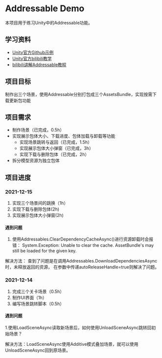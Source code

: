 # Addressable Demo
本项目用于练习Unity中的Addressable功能。

## 学习资料
- [Unity官方Github示例](https://github.com/Unity-Technologies/Addressables-Sample)
- [Unity官方bilibili教学](https://www.bilibili.com/video/BV1p741167kM)
- [bilibili讲解Addressable教程](https://www.bilibili.com/video/BV1p54y1p7Pd)

## 项目目标
制作出三个场景，使用Addressable分别打包成三个AssetsBundle，实现按需下载更新包功能

## 项目需求
- 制作场景（已完成，0.5h）
- 实现展示包体大小、下载进度、包体加载与卸载等功能
    - 实现场景跳转与返回（已完成，1.5h）
    - 实现展示包体大小弹窗（已完成，3h）
    - 实现下载与删除包体（已完成，2h）
- 拆分模型资源为独立包体

## 项目进度
### 2021-12-15
1. 实现三个场景间的跳换（1h）
2. 实现下载与删除包体(2h)
3. 实现展示包体大小弹窗(2h)

#### 遇到问题
1. 使用Addressables.ClearDependencyCacheAsync()进行资源卸载时会报错：
System.Exception: Unable to clear the cache.  AssetBundle's may still be loaded for the given key.

解决方法：
查到了问题是在调用Addressables.DownloadDependenciesAsync时，未释放返回的资源，
在参数中传递autoReleaseHandle=true则解决了问题。

### 2021-12-14
1. 完成三个关卡场景（0.5h）
2. 制作UI界面（1h）
3. 编写场景跳转脚本（0.5h）

#### 遇到问题
1.使用LoadSceneAsync读取新场景后，如何使用UnloadSceneAsync跳转回初始场景？

解决方法：LoadSceneAsync使用Additive模式叠加场景，就可以使用UnloadSceneAsync回到原场景。
